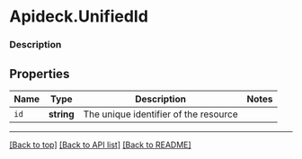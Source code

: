 # Apideck.UnifiedId

### Description

## Properties
Name | Type | Description | Notes
------------ | ------------- | ------------- | -------------
`id` | **string** | The unique identifier of the resource | 





---

[[Back to top]](#) [[Back to API list]](../../../../README.md#documentation-for-api-endpoints) [[Back to README]](../../../../README.md)


